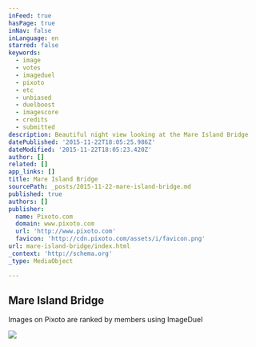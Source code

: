 ```yaml
---
inFeed: true
hasPage: true
inNav: false
inLanguage: en
starred: false
keywords:
  - image
  - votes
  - imageduel
  - pixoto
  - etc
  - unbiased
  - duelboost
  - imagescore
  - credits
  - submitted
description: Beautiful night view looking at the Mare Island Bridge
datePublished: '2015-11-22T18:05:25.986Z'
dateModified: '2015-11-22T18:05:23.420Z'
author: []
related: []
app_links: []
title: Mare Island Bridge
sourcePath: _posts/2015-11-22-mare-island-bridge.md
published: true
authors: []
publisher:
  name: Pixoto.com
  domain: www.pixoto.com
  url: 'http://www.pixoto.com'
  favicon: 'http://cdn.pixoto.com/assets/i/favicon.png'
url: mare-island-bridge/index.html
_context: 'http://schema.org'
_type: MediaObject

---
```

<article style=""><h1>Mare Island Bridge</h1><p>Images on Pixoto are ranked by members using ImageDuel</p><img src="http://lh3.ggpht.com/vz9X-qHQcZ_OMorz2dKC6HTN0oPB1ACCf_W1FME-e5MlgnJtt0_l_Udq1qfmTKkskTt28UKJjtR2YVVQj-RyL0g=s700" /></article>